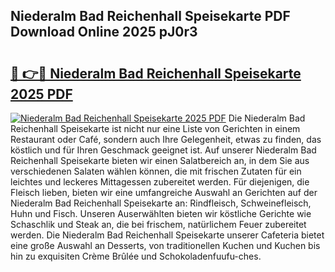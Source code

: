 ## Niederalm Bad Reichenhall Speisekarte PDF Download Online 2025 pJ0r3

# <h2><a href="http://gc8svu.nevu.top/?p=Niederalm+Bad+Reichenhall+Speisekarte">🔗 👉🔴 Niederalm Bad Reichenhall Speisekarte 2025 PDF</a></h2>

[![Niederalm Bad Reichenhall Speisekarte 2025 PDF](https://i.imgur.com/dBaPXMq.png)](http://gc8svu.nevu.top/?p=Niederalm+Bad+Reichenhall+Speisekarte)
Die Niederalm Bad Reichenhall Speisekarte ist nicht nur eine Liste von Gerichten in einem Restaurant oder Café, sondern auch Ihre Gelegenheit, etwas zu finden, das köstlich und für Ihren Geschmack geeignet ist. Auf unserer Niederalm Bad Reichenhall Speisekarte bieten wir einen Salatbereich an, in dem Sie aus verschiedenen Salaten wählen können, die mit frischen Zutaten für ein leichtes und leckeres Mittagessen zubereitet werden. Für diejenigen, die Fleisch lieben, bieten wir eine umfangreiche Auswahl an Gerichten auf der Niederalm Bad Reichenhall Speisekarte an: Rindfleisch, Schweinefleisch, Huhn und Fisch. Unseren Auserwählten bieten wir köstliche Gerichte wie Schaschlik und Steak an, die bei frischem, natürlichem Feuer zubereitet werden. Die Niederalm Bad Reichenhall Speisekarte unserer Cafeteria bietet eine große Auswahl an Desserts, von traditionellen Kuchen und Kuchen bis hin zu exquisiten Crème Brûlée und Schokoladenfuufu-ches.
